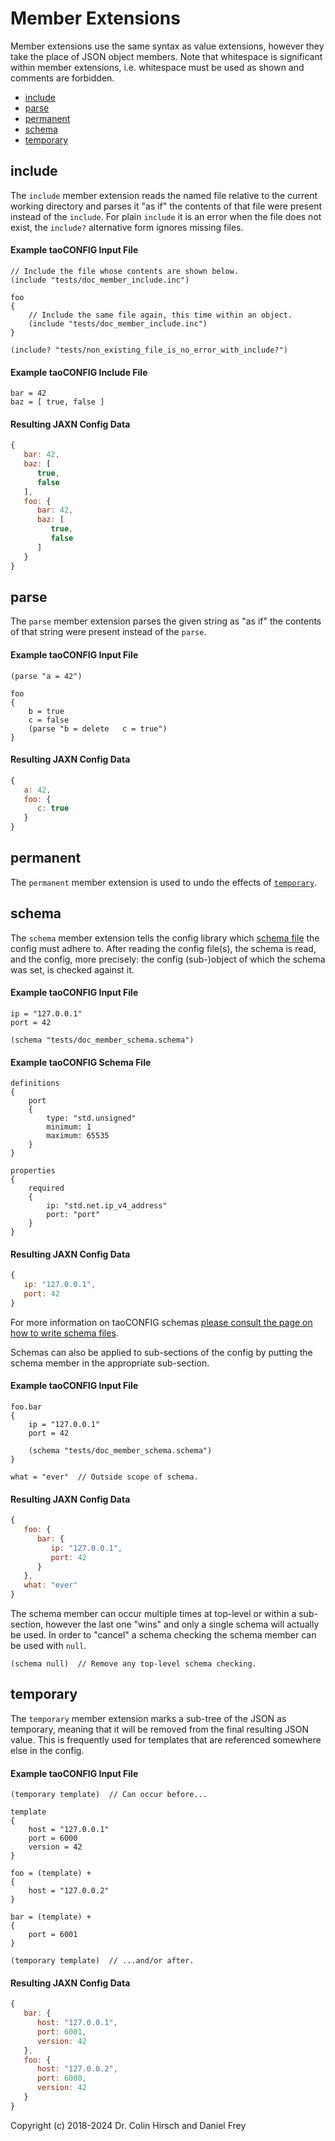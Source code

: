 # Member Extensions

Member extensions use the same syntax as value extensions, however they take the place of JSON object members.
Note that whitespace is significant within member extensions, i.e. whitespace must be used as shown and comments are forbidden.

 * [include](#include)
 * [parse](#parse)
 * [permanent](#permanent)
 * [schema](#schema)
 * [temporary](#temporary)



## include

The `include` member extension reads the named file relative to the current working directory and parses it "as if" the contents of that file were present instead of the `include`.
For plain `include` it is an error when the file does not exist, the `include?` alternative form ignores missing files.

#### Example taoCONFIG Input File

```
// Include the file whose contents are shown below.
(include "tests/doc_member_include.inc")

foo
{
    // Include the same file again, this time within an object.
    (include "tests/doc_member_include.inc")
}

(include? "tests/non_existing_file_is_no_error_with_include?")
```

#### Example taoCONFIG Include File

```
bar = 42
baz = [ true, false ]
```

#### Resulting JAXN Config Data

```javascript
{
   bar: 42,
   baz: [
      true,
      false
   ],
   foo: {
      bar: 42,
      baz: [
         true,
         false
      ]
   }
}
```



## parse

The `parse` member extension parses the given string as "as if" the contents of that string were present instead of the `parse`.

#### Example taoCONFIG Input File

```
(parse "a = 42")

foo
{
    b = true
    c = false
    (parse "b = delete   c = true")
}
```

#### Resulting JAXN Config Data

```javascript
{
   a: 42,
   foo: {
      c: true
   }
}
```



## permanent

The `permanent` member extension is used to undo the effects of [`temporary`](#temporary).



## schema

The `schema` member extension tells the config library which [schema file](Writing-Schema-Files.cfg) the config must adhere to.
After reading the config file(s), the schema is read, and the config, more precisely: the config (sub-)object of which the schema was set, is checked against it.

#### Example taoCONFIG Input File

```
ip = "127.0.0.1"
port = 42

(schema "tests/doc_member_schema.schema")
```

#### Example taoCONFIG Schema File

```
definitions
{
    port
    {
        type: "std.unsigned"
        minimum: 1
        maximum: 65535
    }
}

properties
{
    required
    {
        ip: "std.net.ip_v4_address"
        port: "port"
    }
}
```

#### Resulting JAXN Config Data

```javascript
{
   ip: "127.0.0.1",
   port: 42
}
```

For more information on taoCONFIG schemas [please consult the page on how to write schema files](Writing-Schema-Files.md).

Schemas can also be applied to sub-sections of the config by putting the schema member in the appropriate sub-section.

#### Example taoCONFIG Input File

```
foo.bar
{
    ip = "127.0.0.1"
    port = 42

    (schema "tests/doc_member_schema.schema")
}

what = "ever"  // Outside scope of schema.
```

#### Resulting JAXN Config Data

```javascript
{
   foo: {
      bar: {
         ip: "127.0.0.1",
         port: 42
      }
   },
   what: "ever"
}
```

The schema member can occur multiple times at top-level or within a sub-section, however the last one "wins" and only a single schema will actually be used.
In order to "cancel" a schema checking the schema member can be used with `null`.

```
(schema null)  // Remove any top-level schema checking.
```



## temporary

The `temporary` member extension marks a sub-tree of the JSON as temporary, meaning that it will be removed from the final resulting JSON value.
This is frequently used for templates that are referenced somewhere else in the config.

#### Example taoCONFIG Input File

```
(temporary template)  // Can occur before...

template
{
    host = "127.0.0.1"
    port = 6000
    version = 42
}

foo = (template) +
{
    host = "127.0.0.2"
}

bar = (template) +
{
    port = 6001
}

(temporary template)  // ...and/or after.

```

#### Resulting JAXN Config Data

```javascript
{
   bar: {
      host: "127.0.0.1",
      port: 6001,
      version: 42
   },
   foo: {
      host: "127.0.0.2",
      port: 6000,
      version: 42
   }
}
```



Copyright (c) 2018-2024 Dr. Colin Hirsch and Daniel Frey

[JAXN]: https://github.com/stand-art/jaxn
[JSON]: https://tools.ietf.org/html/rfc8259
[taoCONFIG]: https://github.com/taocpp/config
[taoJSON]: https://github.com/taocpp/json
